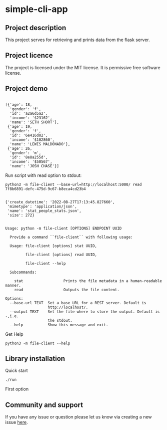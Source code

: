 # simple-cli-app

## Project description
This project serves for retrieving and prints data from the flask server.

## Project licence
The project is licensed under the MIT license. It is permissive free software license.

## Project demo
<pre><code>
[{'age': 18,
  'gender': 'f',
  'id': 'a2a6d5a2',
  'income': '$23162',
  'name': 'SETH SHORT'},
 {'age': 19,
  'gender': 'f',
  'id': '6e416d02',
  'income': '$102860',
  'name': 'LEWIS MALDONADO'},
 {'age': 26,
  'gender': 'm',
  'id': '8e8a255d',
  'income': '$50567',
  'name': 'JOSH CHASE'}]
</code></pre>

<p>Run script with read option to stdout:</p>
<p><code>python3 -m file-client --base-url=http://localhost:5000/ read 7f8b6891-defc-475d-9c67-b8eca4cd23b4</code></p>

<pre><code>
{'create_datetime': '2022-08-27T17:13:45.827660',
 'mimetype': 'application/json',
 'name': 'stat_people_stats.json',
 'size': 272}
</code></pre>

<pre><code>
Usage: python -m file-client [OPTIONS] ENDPOINT UUID

  Provide a command ``file-client`` with following usage:

  Usage: file-client [options] stat UUID,

         file-client [options] read UUID,

         file-client --help

  Subcommands:

    stat                  Prints the file metadata in a human-readable manner.
    read                  Outputs the file content.

Options:
  --base-url TEXT  Set a base URL for a REST server. Default is
                   http://localhost/.
  --output TEXT    Set the file where to store the output. Default is -,i.e.
                   the stdout.
  --help           Show this message and exit.
</code></pre>

<p>Get Help<p>
<p><code>python3 -m file-client --help</code></p>

## Library installation
<p>Quick start</p>
<code>./run</code></p>
<p>First option</p>

## Community and support
If you have any issue or question please let us know via creating a new issue [here](https://github.com/Rennud/simple-cli-file-client/issues).


